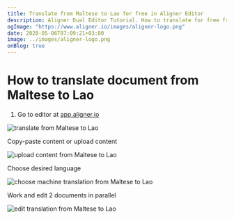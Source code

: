 ```yaml
---
title: Translate from Maltese to Lao for free in Aligner Editor
description: Aligner Dual Editor Tutorial. How to translate for free from Maltese to Lao. Aligner is multilingual document management platform. 
ogImage: "https://www.aligner.io/images/aligner-logo.png"
date: 2020-05-06T07:09:21+03:00
image: ../images/aligner-logo.png
onBlog: true
---
```


# How to translate document from Maltese to Lao

1. Go to editor at [app.aligner.io](https://app.aligner.io "Aligner App web page")

![translate from Maltese to Lao](../aligner-blank-editor.png "translate from Maltese to Lao")

Copy-paste content or upload content

![upload content from Maltese to Lao](../aligner-uploaded-document.png "upload content from Maltese to Lao")

Choose desired language

![choose machine translation from Maltese to Lao](../aligner-language-dropdown.png "choose machine translation from Maltese to Lao")

Work and edit 2 documents in parallel

![edit translation from Maltese to Lao](../aligner-double-sitded-editor.png "edit translation from Maltese to Lao")

